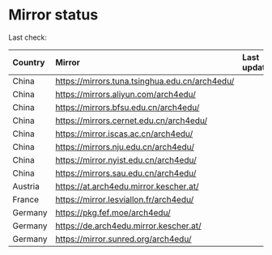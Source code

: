 <script src="./time.js"></script>
# Mirror status
Last check: <script type="text/javascript">localize(1724660818.328342);</script>

|Country|Mirror|Last update|
|:------|:-----|:----------|
|China|https://mirrors.tuna.tsinghua.edu.cn/arch4edu/|<script type="text/javascript">localize(1724611016);</script>|
|China|https://mirrors.aliyun.com/arch4edu/|<script type="text/javascript">localize(1724611016);</script>|
|China|https://mirrors.bfsu.edu.cn/arch4edu/|<script type="text/javascript">localize(1724611016);</script>|
|China|https://mirrors.cernet.edu.cn/arch4edu/|<script type="text/javascript">localize(1724611016);</script>|
|China|https://mirror.iscas.ac.cn/arch4edu/|<script type="text/javascript">localize(1724611016);</script>|
|China|https://mirrors.nju.edu.cn/arch4edu/|<script type="text/javascript">localize(1724611016);</script>|
|China|https://mirror.nyist.edu.cn/arch4edu/|<script type="text/javascript">localize(1724611016);</script>|
|China|https://mirrors.sau.edu.cn/arch4edu/|<script type="text/javascript">localize(1724611016);</script>|
|Austria|https://at.arch4edu.mirror.kescher.at/|<script type="text/javascript">localize(1724611016);</script>|
|France|https://mirror.lesviallon.fr/arch4edu/|<script type="text/javascript">localize(1724611016);</script>|
|Germany|https://pkg.fef.moe/arch4edu/|<script type="text/javascript">localize(1724611016);</script>|
|Germany|https://de.arch4edu.mirror.kescher.at/|<script type="text/javascript">localize(1724611016);</script>|
|Germany|https://mirror.sunred.org/arch4edu/|<script type="text/javascript">localize(1724611016);</script>|

<script src="./tablefilter/tablefilter.js"></script>
<script src="./table.js"></script>